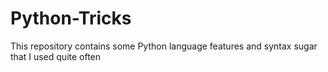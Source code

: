 # Python-Tricks
This repository contains some Python language features and syntax sugar that I used quite often
